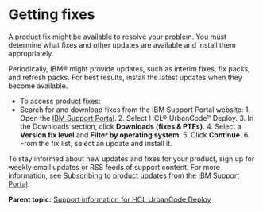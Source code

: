 # Getting fixes

A product fix might be available to resolve your problem. You must determine what fixes and other updates are available and install them appropriately.

Periodically, IBM® might provide updates, such as interim fixes, fix packs, and refresh packs. For best results, install the latest updates when they become available.

-   To access product fixes:
-    Search for and download fixes from the IBM Support Portal website: 
    1.   Open the [IBM Support Portal](http://www.ibm.com/software/support/). 
    2.   Select HCL® UrbanCode™ Deploy. 
    3.   In the Downloads section, click **Downloads \(fixes & PTFs\)**. 
    4.   Select a **Version fix level** and **Filter by operating system**. 
    5.   Click **Continue**. 
    6.   From the fix list, select an update and install it. 

To stay informed about new updates and fixes for your product, sign up for weekly email updates or RSS feeds of support content. For more information, see [Subscribing to product updates from the IBM Support Portal](t_subscribing_to_support_content.md).

**Parent topic:** [Support information for HCL UrbanCode Deploy](../topics/c_latest_technote_ucd.md)

